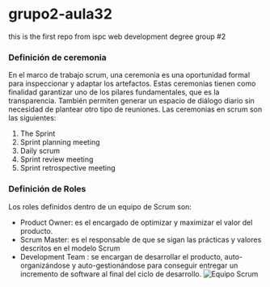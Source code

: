 # grupo2-aula32
this is the first repo from ispc web development degree group #2 

### Definición de ceremonia
En el marco de trabajo scrum, una ceremonia es una oportunidad formal para inspeccionar y adaptar los artefactos. Estas ceremonias tienen como finalidad garantizar uno de los pilares fundamentales, que es la transparencia. También permiten generar un espacio de diálogo diario sin necesidad de plantear otro tipo de reuniones. Las ceremonias en scrum son las siguientes: 
1) The Sprint 
2) Sprint planning meeting
3) Daily scrum
4) Sprint review meeting
5) Sprint retrospective meeting

### Definición de Roles

Los roles definidos dentro de un equipo de Scrum son:
* Product Owner:  es el encargado de optimizar y maximizar el valor del producto.
* Scrum Master: es el responsable de que se sigan las prácticas y valores descritos en el modelo Scrum
* Development Team : se encargan de desarrollar el producto, auto-organizándose y auto-gestionándose para conseguir entregar un incremento de software al final del ciclo de desarrollo.
![Equipo Scrum](https://lh3.googleusercontent.com/Z1VtkwnhtOE61_pgT3kx2xhnvwV6S9rk3W-NVjto0g916fx7yxGQ2MUPDsWFNSZA1l3IGDAoQ4pvbrMn5s7h029bMHqIDIXkA3ylTSPJHGjEEpe6rlelGv-vQVwnd5lDycHlHVxl)

